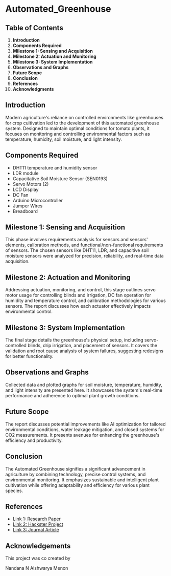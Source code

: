 # Automated_Greenhouse

## Table of Contents

1. **Introduction**
2. **Components Required**
3. **Milestone 1: Sensing and Acquisition**
4. **Milestone 2: Actuation and Monitoring**
5. **Milestone 3: System Implementation**
6. **Observations and Graphs**
7. **Future Scope**
8. **Conclusion**
9. **References**
10. **Acknowledgments**

## Introduction

Modern agriculture's reliance on controlled environments like greenhouses for crop cultivation led to the development of this automated greenhouse system. Designed to maintain optimal conditions for tomato plants, it focuses on monitoring and controlling environmental factors such as temperature, humidity, soil moisture, and light intensity.

## Components Required

- DHT11 temperature and humidity sensor
- LDR module
- Capacitative Soil Moisture Sensor (SEN0193)
- Servo Motors (2)
- LCD Display
- DC Fan
- Arduino Microcontroller
- Jumper Wires
- Breadboard

## Milestone 1: Sensing and Acquisition

This phase involves requirements analysis for sensors and sensors' elements, calibration methods, and functional/non-functional requirements of sensors. The chosen sensors like DHT11, LDR, and capacitive soil moisture sensors were analyzed for precision, reliability, and real-time data acquisition.

## Milestone 2: Actuation and Monitoring

Addressing actuation, monitoring, and control, this stage outlines servo motor usage for controlling blinds and irrigation, DC fan operation for humidity and temperature control, and calibration methodologies for various sensors. The report discusses how each actuator effectively impacts environmental control.

## Milestone 3: System Implementation

The final stage details the greenhouse's physical setup, including servo-controlled blinds, drip irrigation, and placement of sensors. It covers the validation and root cause analysis of system failures, suggesting redesigns for better functionality.

## Observations and Graphs

Collected data and plotted graphs for soil moisture, temperature, humidity, and light intensity are presented here. It showcases the system's real-time performance and adherence to optimal plant growth conditions.

## Future Scope

The report discusses potential improvements like AI optimization for tailored environmental conditions, water leakage mitigation, and closed systems for CO2 measurements. It presents avenues for enhancing the greenhouse's efficiency and productivity.

## Conclusion

The Automated Greenhouse signifies a significant advancement in agriculture by combining technology, precise control systems, and environmental monitoring. It emphasizes sustainable and intelligent plant cultivation while offering adaptability and efficiency for various plant species.

## References

- [Link 1: Research Paper](https://ijisrt.com/assets/upload/files/IJISRT22DEC557.pdf)
- [Link 2: Hackster Project](https://www.hackster.io/faizan0/smart-greenhouse-automation-system-dd058f)
- [Link 3: Journal Article](https://journal.ijresm.com/index.php/ijresm/article/download/2472/2410/3046)

## Acknowledgements

This project was co created by 

Nandana N
Aishwarya Menon
